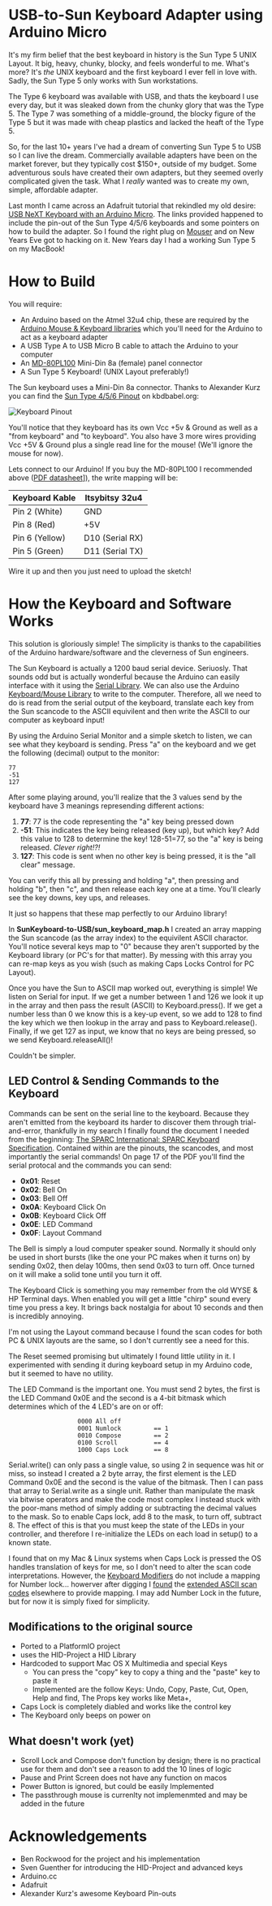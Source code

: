 # USB-to-Sun Keyboard Adapter using Arduino Micro

It's my firm belief that the best keyboard in history is the Sun Type 5 UNIX Layout.  It big, heavy, chunky, blocky, and feels wonderful to me.  What's more?  It's _the_ UNIX keyboard and the first keyboard I ever fell in love with.  Sadly, the Sun Type 5 only works with Sun workstations.

The Type 6 keyboard was available with USB, and thats the keyboard I use every day, but it was sleaked down from the chunky glory that was the Type 5.  The Type 7 was something of a middle-ground, the blocky figure of the Type 5 but it was made with cheap plastics and lacked the heaft of the Type 5.

So, for the last 10+ years I've had a dream of converting Sun Type 5 to USB so I can live the dream. Commercially available adapters have been on the market forever, but they typically cost $150+, outside
of my budget.  Some adventurous souls have created their own adapters, but they seemed overly complicated given the task.  What I _really_ wanted was to create my own, simple, affordable adapter.

Last month I came across an Adafruit tutorial that rekindled my old desire:
[USB NeXT Keyboard with an Arduino Micro](https://learn.adafruit.com/usb-next-keyboard-with-arduino-micro/overview).  The links provided happened to include the pin-out of the Sun Type 4/5/6 keyboards and some pointers on how
to build the adapter.  So I found the right plug on [Mouser](http://www.mouser.com/ProductDetail/CUI-Inc/MD-80PL100/)
and on New Years Eve got to hacking on it.  New Years day I had a working Sun Type 5 on my MacBook!

# How to Build

You will require:

* An Arduino based on the Atmel 32u4 chip, these are required by the [Arduino Mouse & Keyboard libraries](https://www.arduino.cc/en/Reference/MouseKeyboard)
which you'll need for the Arduino to act as a keyboard adapter
* A USB Type A to USB Micro B cable to attach the Arduino to your computer
* An [MD-80PL100](http://www.mouser.com/ProductDetail/CUI-Inc/MD-80PL100/) Mini-Din 8a (female) panel connector
* A Sun Type 5 Keyboard! (UNIX Layout preferably!)

The Sun keyboard uses a Mini-Din 8a connector.  Thanks to Alexander Kurz you can find the [Sun Type 4/5/6 Pinout](http://www.kbdbabel.org/conn/index.html) on kbdbabel.org:

![Keyboard Pinout](http://www.kbdbabel.org/conn/kbd_connector_sun456.png)

You'll notice that they keyboard has its own Vcc +5v & Ground as well as a "from keyboard" and "to keyboard".  You also have 3 more wires providing Vcc +5V & Ground plus a single read line for the mouse!   (We'll ignore the mouse for now).

Lets connect to our Arduino!  If you buy the MD-80PL100 I recommended above ([PDF datasheet](http://www.mouser.com/ds/2/670/md-xxpl100-series-516094.pdf)]), the write mapping will be:

| Keyboard Kable | Itsybitsy 32u4  |
|----------------|-----------------|
| Pin 2 (White)  | GND             |
| Pin 8 (Red)    | +5V             |
| Pin 6 (Yellow) | D10 (Serial RX) |
| Pin 5 (Green)  | D11 (Serial TX) |

Wire it up and then you just need to upload the sketch!

# How the Keyboard and Software Works

This solution is gloriously simple!  The simplicity is thanks to the capabilities of the Arduino hardware/software and the cleverness of Sun engineers.

The Sun Keyboard is actually a 1200 baud serial device.  Seriuosly.  That sounds odd but is actually wonderful because the Arduino can easily interface with it using the [Serial Library](https://www.arduino.cc/en/Reference/Serial).  We can also use the Arduino [Keyboard/Mouse Library](https://www.arduino.cc/en/Reference/MouseKeyboard) to write to the computer.  Therefore, all we need to do is read from the serial output of the keyboard, translate each key from the Sun scancode to the ASCII equivilent and then write the ASCII to our computer as keyboard input!

By using the Arduino Serial Monitor and a simple sketch to listen, we can see what they keyboard is sending.  Press "a" on the keyboard and we get the following (decimal) output to the monitor:

```
77
-51
127
```

After some playing around, you'll realize that the 3 values send by the keyboard have 3 meanings represending different actions:

1. **77**: 77 is the code representing the "a" key being pressed down
2. **-51**: This indicates the key being released (key up), but which key?  Add this value to 128 to determine the key!  128-51=77, so the "a" key is being released.  _Clever right!?!_
3. **127**: This code is sent when no other key is being pressed, it is the "all clear" message.

You can verify this all by pressing and holding "a", then pressing and holding "b", then "c", and then release each key one at a time.  You'll clearly see the key downs, key ups, and releases.

It just so happens that these map perfectly to our Arduino library!

In **SunKeyboard-to-USB/sun_keyboard_map.h** I created an array mapping the Sun scancode (as the array index) to the equivilent ASCII charactor.  You'll notice several keys map to "0" because they aren't supported by the Keyboard library (or PC's for that matter).  By messing with this array you can re-map keys as you wish (such as making Caps Locks Control for PC Layout).

Once you have the Sun to ASCII map worked out, everything is simple!  We listen on Serial for input.  If we get a number between 1 and 126 we look it up in the array and then pass the result (ASCII) to Keyboard.press().  If we get a number less than 0 we know this is a key-up event, so we add to 128 to find the key which we then lookup in the array and pass to Keyboard.release().  Finally, if we get 127 as input, we know that no keys are being pressed, so we send Keyboard.releaseAll()!

Couldn't be simpler.

## LED Control & Sending Commands to the Keyboard

Commands can be sent on the serial line to the keyboard.  Because they aren't emitted from the keyboard its harder to discover them through trial-and-error, thankfully in my search I finally found the document I needed from the beginning: [The SPARC International: SPARC Keyboard Specification](http://sparc.org/wp-content/uploads/2014/01/KBD.pdf.gz).  Contained within are the pinouts, the scancodes, and most importantly the serial commands!  On page 17 of the PDF you'll find the serial protocal and the commands you can send:

* **0x01**: Reset
* **0x02**: Bell On
* **0x03**: Bell Off
* **0x0A**: Keyboard Click On
* **0x0B**: Keyboard Click Off
* **0x0E**: LED Command
* **0x0F**: Layout Command

The Bell is simply a loud computer speaker sound.  Normally it should only be used in short bursts (like the one your PC makes when it turns on) by sending 0x02, then delay 100ms, then send 0x03 to turn off.  Once turned on it will make a solid tone until you turn it off.

The Keyboard Click is something you may remember from the old WYSE & HP Terminal days.  When enabled you will get a little "chirp" sound every time you press a key.  It brings back nostalgia for about 10 seconds and then is incredibly annoying.

I'm not using the Layout command because I found the scan codes for both PC & UNIX layouts are the same, so I don't currently see a need for this.

The Reset seemed promising but ultimately I found little utility in it.  I experimented with sending it during keyboard setup in my Arduino code, but it seemed to have no utility.

The LED Command is the important one.  You must send 2 bytes, the first is the LED Command 0x0E and the second is a 4-bit bitmask which determines which of the 4 LED's are on or off:

```
                   0000 All off
                   0001 Numlock         == 1
                   0010 Compose         == 2
                   0100 Scroll          == 4
                   1000 Caps Lock       == 8
```

Serial.write() can only pass a single value, so using 2 in sequence was hit or miss, so instead I created a 2 byte array, the first element is the LED Command 0x0E and the second is the value of the bitmask.  Then I can pass that array to Serial.write as a single unit.  Rather than manipulate the mask via bitwise operators and make the code most complex I instead stuck with the poor-mans method of simply adding or subtracting the decimal values to the mask.  So to enable Caps lock, add 8 to the mask, to turn off, subtract 8.  The effect of this is that you must keep the state of the LEDs in your controller, and therefore I re-initialize the LEDs on each load in setup() to a known state.

I found that on my Mac & Linux systems when Caps Lock is pressed the OS handles translation of keys for me, so I don't need to alter the scan code interpretations.  However, the [Keyboard Modifiers](https://www.arduino.cc/en/Reference/KeyboardModifiers) do not include a mapping for Number lock... howerver after digging I [found](https://learn.adafruit.com/introducing-bluefruit-ez-key-diy-bluetooth-hid-keyboard/sending-keys-via-serial) the [extended ASCII scan codes](https://en.wikipedia.org/wiki/ASCII) elsewhere to provide mapping.  I may add Number Lock in the future, but for now it is simply fixed for simplicity.

## Modifications to the original source

* Ported to a PlatformIO project
* uses the HID-Project a HID Library
* Hardcoded to support Mac OS X Multimedia and special Keys
  - You can press the "copy" key to copy a thing and the "paste" key to paste it
  - Implemented are the follow Keys: Undo, Copy, Paste, Cut, Open, Help and find, The Props key works like Meta+,
* Caps Lock is completely diabled and works like the control key
* The Keyboard only beeps on power on

## What doesn't work (yet)

* Scroll Lock and Compose don't function by design; there is no practical use for them and don't see a reason to add the 10 lines of logic
* Pause and Print Screen does not have any function on macos
* Power Button is ignored, but could be easily Implemented
* The passthrough mouse is currenlty not implemenmted and may be added in the future

# Acknowledgements

* Ben Rockwood for the project and his implementation
* Sven Guenther for introducing the HID-Project and advanced keys
* Arduino.cc
* Adafruit
* Alexander Kurz's awesome Keyboard Pin-outs
